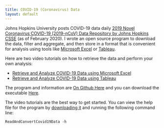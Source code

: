 ```yaml
---
title: COVID-19 (Coronavirus) Data
layout: default
---
```

Johns Hopkins University posts COVID-19 data daily [2019 Novel Coronavirus COVID-19 (2019-nCoV) Data Repository by Johns Hopkins CSSE](https://github.com/CSSEGISandData/COVID-19) (as of February 2020). I wrote an open source program to download the data, filter and aggregate, and then store in a format that is convenient for analysis using tools like [Microsoft Excel](https://www.microsoft.com/microsoft/excel) or [Tableau](https://www.tableau.com/).

Here are two video tutorials on how to retrieve the data and perform your own analysis:

* [Retrieve and Analyze COVID-19 Data using Microsoft Excel](https://youtu.be/W-NF39ttIr4)
* [Retrieve and Analyze COVID-19 Data using Tableau](https://youtu.be/T1q-e_KaEBg)

The program and information are [On Github Here](https://github.com/FileMeta/ReadAndConvertCovid19Data) and you can download the executable [Here](https://github.com/FileMeta/ReadAndConvertCovid19Data/releases).

The video tutorials are the best way to get started. You can view the help file for the program by [downloading it](https://github.com/FileMeta/ReadAndConvertCovid19Data/releases) and running the following command line:

```
ReadAndConvertCovid19Data -h
```


